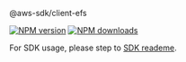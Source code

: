 @aws-sdk/client-efs

[![NPM version](https://img.shields.io/npm/v/@aws-sdk/client-efs/preview.svg)](https://www.npmjs.com/package/@aws-sdk/client-efs)
[![NPM downloads](https://img.shields.io/npm/dm/@aws-sdk/client-efs.svg)](https://www.npmjs.com/package/@aws-sdk/client-efs)

For SDK usage, please step to [SDK reademe](https://github.com/aws/aws-sdk-js-v3).
